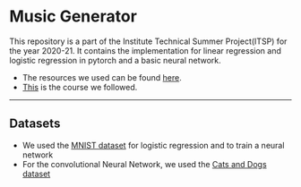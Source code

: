 # Music Generator
This repository is a part of the Institute Technical Summer Project(ITSP) for the year 2020-21.
It contains the implementation for linear regression and logistic regression in pytorch and a basic neural network.

- The resources we used can be found [here](https://jovian.ai/aakashns/01-pytorch-basics).
- [This](https://www.youtube.com/watch?v=GIsg-ZUy0MY) is the course we followed.
---
## Datasets
- We used the [MNIST dataset](https://www.kaggle.com/oddrationale/mnist-in-csv) for logistic regression and to train a neural network
- For the convolutional Neural Network, we used the [Cats and Dogs dataset](https://www.microsoft.com/en-us/download/details.aspx?id=54765)